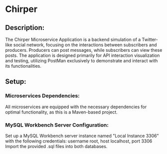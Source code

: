 # Chirper

## Description:

The Chirper Microservice Application is a backend simulation of a Twitter-like social network, focusing on the interactions between subscribers and producers. Producers can post messages, while subscribers can view these posts. The application is designed primarily for API interaction visualization and testing, utilizing PostMan exclusively to demonstrate and interact with its functionalities. 

## Setup:

### Microservices Dependencies:

All microservices are equipped with the necessary dependencies for optimal functionality, as this is a Maven-based project.

### MySQL Workbench Server Configuration:

Set up a MySQL Workbench server instance named "Local Instance 3306" with the following credentials: username root, host localhost, port 3306
Import the provided .sql files into both databases.
